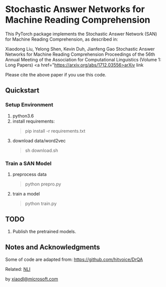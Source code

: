 # Stochastic Answer Networks for Machine Reading Comprehension

This PyTorch package implements the Stochastic Answer Network (SAN) for Machine Reading Comprehension, as described in:

Xiaodong Liu, Yelong Shen, Kevin Duh, Jianfeng Gao
Stochastic Answer Networks for Machine Reading Comprehension
Proceedings of the 56th Annual Meeting of the Association for Computational Linguistics (Volume 1: Long Papers)
<a href="https://arxiv.org/abs/1712.03556>arXiv link</a>

Please cite the above paper if you use this code. 

## Quickstart 

### Setup Environment
1. python3.6
2. install requirements:
   > pip install -r requirements.txt
3. download data/word2vec 
   > sh download.sh


### Train a SAN Model
1. preprocess data
   > python prepro.py
2. train a model
   > python train.py


## TODO
1. Publish the pretrained models.

## Notes and Acknowledgments
Some of code are adapted from: https://github.com/hitvoice/DrQA

Related: <a href="https://arxiv.org/abs/1804.07888">NLI</a>

by
xiaodl@microsoft.com





